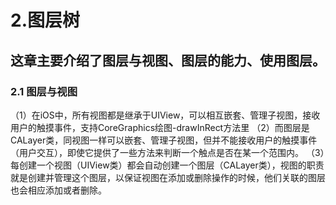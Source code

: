 # 2.图层树
## 这章主要介绍了图层与视图、图层的能力、使用图层。
### 2.1 图层与视图
  （1）在iOS中，所有视图都是继承于UIView，可以相互嵌套、管理子视图，接收用户的触摸事件，支持CoreGraphics绘图-drawInRect方法里
  （2）而图层是CALayer类，同视图一样可以嵌套、管理子视图，但并不能接收用户的触摸事件（用户交互），即使它提供了一些方法来判断一个触点是否在某一个范围内。
  （3）每创建一个视图（UIView类）都会自动创建一个图层（CALayer类），视图的职责就是创建并管理这个图层，以保证视图在添加或删除操作的时候，他们关联的图层也会相应添加或者删除。



